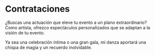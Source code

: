 # Contrataciones

¿Buscas una actuación que eleve tu evento a un plano extraordinario? Como artista, ofrezco espectáculos personalizados que se adaptan a la visión de tu evento. 

Ya sea una celebración íntima o una gran gala, mi danza aportará una chispa de magia y un recuerdo inolvidable.
